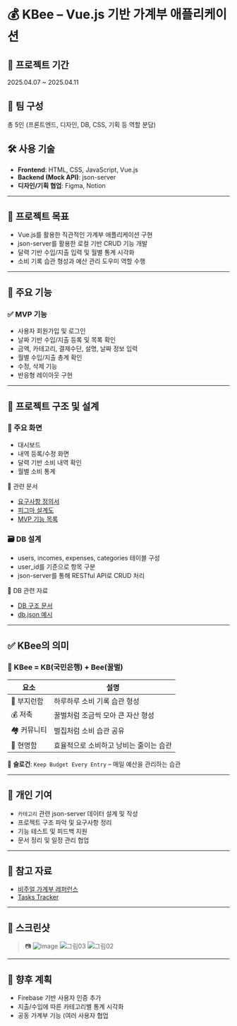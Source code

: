 # 💰 KBee – Vue.js 기반 가계부 애플리케이션

## 📅 프로젝트 기간
2025.04.07 ~ 2025.04.11

## 👥 팀 구성
총 5인 (프론트엔드, 디자인, DB, CSS, 기획 등 역할 분담)

## 🛠 사용 기술

- **Frontend**: HTML, CSS, JavaScript, Vue.js
- **Backend (Mock API)**: json-server
- **디자인/기획 협업**: Figma, Notion

---

## 🎯 프로젝트 목표

- Vue.js를 활용한 직관적인 가계부 애플리케이션 구현
- json-server를 활용한 로컬 기반 CRUD 기능 개발
- 달력 기반 수입/지출 입력 및 월별 통계 시각화
- 소비 기록 습관 형성과 예산 관리 도우미 역할 수행

---

## 📌 주요 기능

### ✅ MVP 기능
- 사용자 회원가입 및 로그인
- 날짜 기반 수입/지출 등록 및 목록 확인
- 금액, 카테고리, 결제수단, 설명, 날짜 정보 입력
- 월별 수입/지출 총계 확인
- 수정, 삭제 기능
- 반응형 레이아웃 구현

---

## 🧩 프로젝트 구조 및 설계

### 📁 주요 화면
- 대시보드
- 내역 등록/수정 화면
- 달력 기반 소비 내역 확인
- 월별 소비 통계

📎 관련 문서  
- [요구사항 정의서](https://www.notion.so/1cbbee572c07808ea157ce4e8bc52800?pvs=21)  
- [피그마 설계도](https://www.notion.so/1cebee572c0780b29392c2326c5e9bf6?pvs=21)  
- [MVP 기능 목록](https://www.notion.so/MVP-1cbbee572c0780dd8b7ff177c4bceb61?pvs=21)  

### 🗃 DB 설계
- users, incomes, expenses, categories 테이블 구성
- user_id를 기준으로 항목 구분
- json-server를 통해 RESTful API로 CRUD 처리

📎 DB 관련 자료  
- [DB 구조 문서](https://www.notion.so/DB-1cbbee572c07803992a4eece79321e8f?pvs=21)  
- [db.json 예시](https://www.notion.so/db-json-1cbbee572c0780399d2ad2d0b079f4b6?pvs=21)

---

## ✅ KBee의 의미

### 🌟 KBee = KB(국민은행) + Bee(꿀벌)

| 요소 | 설명 |
|------|------|
| 🐝 부지런함 | 하루하루 소비 기록 습관 형성 |
| 💰 저축 | 꿀벌처럼 조금씩 모아 큰 자산 형성 |
| 🏘 커뮤니티 | 벌집처럼 소비 습관 공유 |
| 🧠 현명함 | 효율적으로 소비하고 낭비는 줄이는 습관 |

📌 **슬로건**: `Keep Budget Every Entry` – 매일 예산을 관리하는 습관

---

## 👤 개인 기여

- `카테고리` 관련 json-server 데이터 설계 및 작성
- 프로젝트 구조 파악 및 요구사항 정리
- 기능 테스트 및 피드백 지원
- 문서 정리 및 일정 관리 협업

---

## 🔗 참고 자료

- [비주얼 가계부 레퍼런스](https://www.notion.so/1cebee572c0780a29b19c04b3eb62091?pvs=21)
- [Tasks Tracker](https://www.notion.so/1cabee572c0780bbb437deff24733616?pvs=21)

---

## 📸 스크린샷

> 📷
![Image](https://github.com/user-attachments/assets/6e760247-795e-44d1-bb4f-c98dcb62814b)
![그림03](https://github.com/user-attachments/assets/52a15f29-c354-483c-b21c-2323e11deb38)
![그림02](https://github.com/user-attachments/assets/e4b70a28-29fd-4e09-91f7-ea692a9e448a)


---

## 📢 향후 계획

- Firebase 기반 사용자 인증 추가
- 지출/수입에 따른 카테고리별 통계 시각화
- 공동 가계부 기능 (여러 사용자 협업
